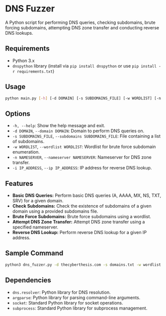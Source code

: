 # DNS Fuzzer

A Python script for performing DNS queries, checking subdomains, brute forcing subdomains, attempting DNS zone transfer and conducting reverse DNS lookups.

## Requirements

- Python 3.x
- `dnspython` library (install via `pip install dnspython` or use `pip install -r requirements.txt`)

## Usage

```bash
python main.py [-h] [-d DOMAIN] [-s SUBDOMAINS_FILE] [-w WORDLIST] [-n NAMESERVER] [-i IP_ADDRESS]
```

## Options

- `-h, --help`: Show the help message and exit.
- `-d DOMAIN`, `--domain DOMAIN`: Domain to perform DNS queries on.
- `-s SUBDOMAINS_FILE`, `--subdomains SUBDOMAINS_FILE`: File containing a list of subdomains.
- `-w WORDLIST`, `--wordlist WORDLIST`: Wordlist for brute force subdomain enumeration.
- `-n NAMESERVER`, `--nameserver NAMESERVER`: Nameserver for DNS zone transfer.
- `-i IP_ADDRESS`, `--ip IP_ADDRESS`: IP address for reverse DNS lookup.

## Features

- **Basic DNS Queries:** Perform basic DNS queries (A, AAAA, MX, NS, TXT, SRV) for a given domain.
- **Check Subdomains:** Check the existence of subdomains of a given domain using a provided subdomains file.
- **Brute Force Subdomains:** Brute force subdomains using a wordlist.
- **Attempt DNS Zone Transfer:** Attempt DNS zone transfer using a specified nameserver.
- **Reverse DNS Lookup:** Perform reverse DNS lookup for a given IP address.

## Sample Command

```bash
python3 dns_fuzzer.py -d thecyberthesis.com -s domains.txt -w wordlist.txt -n ns1.thecyberthesis.com -i 89.117.139.205
```

## Dependencies

- `dns.resolver`: Python library for DNS resolution.
- `argparse`: Python library for parsing command-line arguments.
- `socket`: Standard Python library for socket operations.
- `subprocess`: Standard Python library for subprocess management.